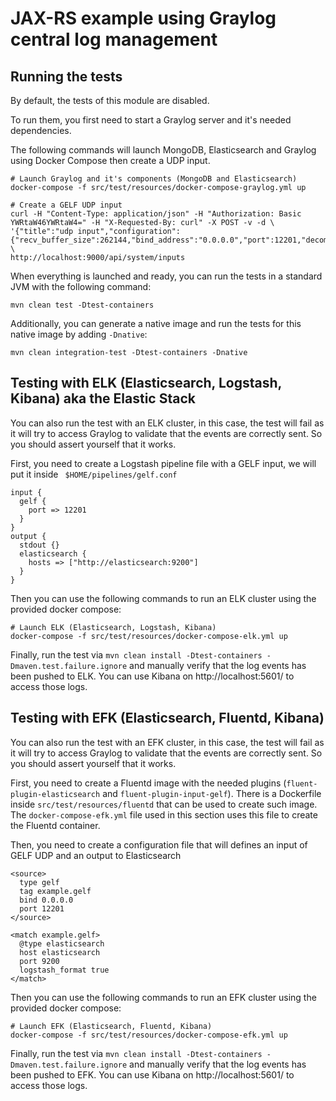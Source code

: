 # JAX-RS example using Graylog central log management

## Running the tests

By default, the tests of this module are disabled.

To run them, you first need to start a Graylog server and it's needed dependencies.

The following commands will launch MongoDB, Elasticsearch and Graylog using Docker Compose then create a UDP input.

```
# Launch Graylog and it's components (MongoDB and Elasticsearch)
docker-compose -f src/test/resources/docker-compose-graylog.yml up

# Create a GELF UDP input
curl -H "Content-Type: application/json" -H "Authorization: Basic YWRtaW46YWRtaW4=" -H "X-Requested-By: curl" -X POST -v -d \
'{"title":"udp input","configuration":{"recv_buffer_size":262144,"bind_address":"0.0.0.0","port":12201,"decompress_size_limit":8388608},"type":"org.graylog2.inputs.gelf.udp.GELFUDPInput","global":true}' \
http://localhost:9000/api/system/inputs
```

When everything is launched and ready, you can run the tests in a standard JVM with the following command:

```
mvn clean test -Dtest-containers
```

Additionally, you can generate a native image and run the tests for this native image by adding `-Dnative`:

```
mvn clean integration-test -Dtest-containers -Dnative
```

## Testing with ELK (Elasticsearch, Logstash, Kibana) aka the Elastic Stack

You can also run the test with an ELK cluster, in this case, the test will fail as it will try to access Graylog to validate 
that the events are correctly sent. So you should assert yourself that it works.

First, you need to create a Logstash pipeline file with a GELF input, we will put it inside ` $HOME/pipelines/gelf.conf`

```
input {
  gelf {
    port => 12201
  }
}
output {
  stdout {}
  elasticsearch {
    hosts => ["http://elasticsearch:9200"]
  }
}

```

Then you can use the following commands to run an ELK cluster using the provided docker compose:

```
# Launch ELK (Elasticsearch, Logstash, Kibana)
docker-compose -f src/test/resources/docker-compose-elk.yml up
```

Finally, run the test via `mvn clean install -Dtest-containers -Dmaven.test.failure.ignore` and manually verify that the log
events has been pushed to ELK. You can use Kibana on http://localhost:5601/ to access those logs.


## Testing with EFK (Elasticsearch, Fluentd, Kibana)

You can also run the test with an EFK cluster, in this case, the test will fail as it will try to access Graylog to validate 
that the events are correctly sent. So you should assert yourself that it works.

First, you need to create a Fluentd image with the needed plugins (`fluent-plugin-elasticsearch` and `fluent-plugin-input-gelf`).
There is a Dockerfile inside `src/test/resources/fluentd` that can be used to create such image.
The `docker-compose-efk.yml` file used in this section uses this file to create the Fluentd container.

Then, you need to create a configuration file that will defines an input of GELF UDP and an output to Elasticsearch

```
<source>
  type gelf
  tag example.gelf
  bind 0.0.0.0
  port 12201
</source>

<match example.gelf>
  @type elasticsearch
  host elasticsearch
  port 9200
  logstash_format true
</match>
```

Then you can use the following commands to run an EFK cluster using the provided docker compose:

```
# Launch EFK (Elasticsearch, Fluentd, Kibana)
docker-compose -f src/test/resources/docker-compose-efk.yml up
```

Finally, run the test via `mvn clean install -Dtest-containers -Dmaven.test.failure.ignore` and manually verify that the log
events has been pushed to EFK. You can use Kibana on http://localhost:5601/ to access those logs.